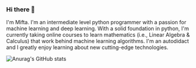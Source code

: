 ### Hi there 👋

I'm Mifta. I'm an intermediate level python programmer with a passion for machine learning and deep learning. 
With a solid foundation in python, I'm currently taking online courses to learn mathematics (i.e., Linear Algebra & Calculus) that work behind machine learning algorithms. 
I'm an autodidact and I greatly enjoy learning about new cutting-edge technologies.

![Anurag's GitHub stats](https://github-readme-stats.vercel.app/api?username=mjtamima)



